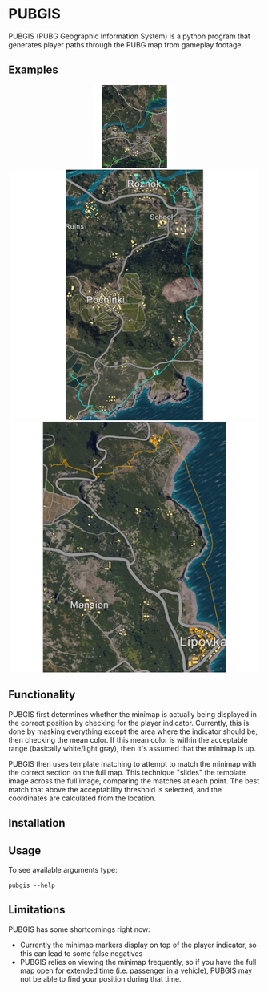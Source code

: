 # PUBGIS

PUBGIS (PUBG Geographic Information System) is a python program that generates player paths through the PUBG map from gameplay footage.

## Examples



<p align="center">
  <img src="example_path.jpg" width="33%">
  <img src="example_path_2.jpg" width="500">
  <img src="example_path_3.jpg" width="500">
</p>

## Functionality

PUBGIS first determines whether the minimap is actually being displayed in the correct position by checking for the player indicator.  Currently, this is done by masking everything except the area where the indicator should be, then checking the mean color.  If this mean color is within the acceptable range (basically white/light gray), then it's assumed that the minimap is up.

 PUBGIS then uses template matching to attempt to match the minimap with the correct section on the full map.  This technique "slides" the template image across the full image, comparing the matches at each point.  The best match that above the acceptability threshold is selected, and the coordinates are calculated from the location.


## Installation


## Usage

To see available arguments type:

    pubgis --help


## Limitations

PUBGIS has some shortcomings right now:
* Currently the minimap markers display on top of the player indicator, so this can lead to some false negatives
* PUBGIS relies on viewing the minimap frequently, so if you have the full map open for extended time (i.e. passenger in a vehicle), PUBGIS may not be able to find your position during that time.
